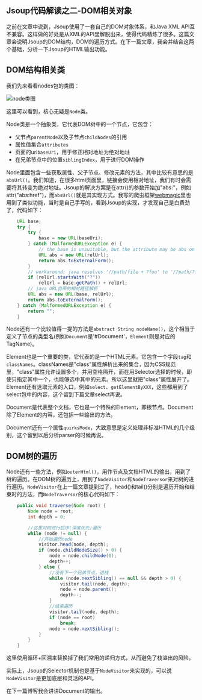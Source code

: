 Jsoup代码解读之二-DOM相关对象
-------
之前在文章中说到，Jsoup使用了一套自己的DOM对象体系，和Java XML API互不兼容。这样做的好处是从XML的API里解脱出来，使得代码精炼了很多。这篇文章会说明Jsoup的DOM结构，DOM的遍历方式。在下一篇文章，我会并结合这两个基础，分析一下Jsoup的HTML输出功能。
## DOM结构相关类

我们先来看看nodes包的类图：

![node类图][1]

这里可以看到，核心无疑是`Node`类。

Node类是一个抽象类，它代表DOM树中的一个节点，它包含：

* 父节点`parentNode`以及子节点`childNodes`的引用
* 属性值集合`attributes`
* 页面的uri`baseUri`，用于修正相对地址为绝对地址
* 在兄弟节点中的位置`siblingIndex`，用于进行DOM操作

Node里面包含一些获取属性、父子节点、修改元素的方法，其中比较有意思的是`absUrl()`。我们知道，在很多html页面里，链接会使用相对地址，我们有时会需要将其转变为绝对地址。Jsoup的解决方案是在attr()的参数开始加"abs:"，例如attr("abs:href")，而`absUrl()`就是其实现方式。我写的爬虫框架[webmagic](http://www.oschina.net/p/webmagic)里也用到了类似功能，当时是自己手写的，看到Jsoup的实现，才发现自己是白费劲了，代码如下：

```java
    URL base;
    try {
        try {
            base = new URL(baseUri);
        } catch (MalformedURLException e) {
            // the base is unsuitable, but the attribute may be abs on its own, so try that
            URL abs = new URL(relUrl);
            return abs.toExternalForm();
        }
        // workaround: java resolves '//path/file + ?foo' to '//path/?foo', not '//path/file?foo' as desired
        if (relUrl.startsWith("?"))
            relUrl = base.getPath() + relUrl;
        // java URL自带的相对路径解析    
        URL abs = new URL(base, relUrl);
        return abs.toExternalForm();
    } catch (MalformedURLException e) {
        return "";
    }
```

Node还有一个比较值得一提的方法是`abstract String nodeName()`，这个相当于定义了节点的类型名(例如`Document`是'#Document'，`Element`则是对应的TagName)。

Element也是一个重要的类，它代表的是一个HTML元素。它包含一个字段`tag`和`classNames`。classNames是"class"属性解析出来的集合，因为CSS规范里，"class"属性允许设置多个，并用空格隔开，而在用Selector选择的时候，即使只指定其中一个，也能够选中其中的元素。所以这里就把"class"属性展开了。Element还有选取元素的入口，例如`select`、`getElementByXXX`，这些都用到了select包中的内容，这个留到下篇文章select再说。

Document是代表整个文档，它也是一个特殊的Element，即根节点。Document除了Element的内容，还包括一些输出的方法。

Document还有一个属性`quirksMode`，大致意思是定义处理非标准HTML的几个级别，这个留到以后分析parser的时候再说。

## DOM树的遍历

Node还有一些方法，例如`outerHtml()`，用作节点及文档HTML的输出，用到了树的遍历。在DOM树的遍历上，用到了`NodeVisitor`和`NodeTraversor`来对树的进行遍历。`NodeVisitor`在上一篇文章提到过了，head()和tail()分别是遍历开始和结束时的方法，而`NodeTraversor`的核心代码如下：

```java
    public void traverse(Node root) {
        Node node = root;
        int depth = 0;

        //这里对树进行后序(深度优先)遍历
        while (node != null) {
            //开始遍历node
            visitor.head(node, depth);
            if (node.childNodeSize() > 0) {
                node = node.childNode(0);
                depth++;
            } else {
                //没有下一个兄弟节点，退栈
                while (node.nextSibling() == null && depth > 0) {
                    visitor.tail(node, depth);
                    node = node.parent();
                    depth--;
                }
                //结束遍历
                visitor.tail(node, depth);
                if (node == root)
                    break;
                node = node.nextSibling();
            }
        }
    }
```

这里使用循环+回溯来替换掉了我们常用的递归方式，从而避免了栈溢出的风险。

实际上，Jsoup的Selector机制也是基于`NodeVisitor`来实现的，可以说`NodeVisitor`是更加底层和灵活的API。

在下一篇博客我会讲讲Document的输出。



  [1]: http://static.oschina.net/uploads/space/2013/0825/221021_wQvT_190591.png